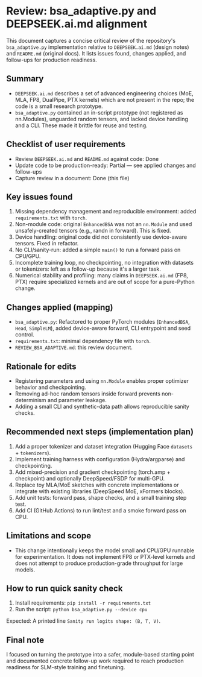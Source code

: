 # Review: bsa_adaptive.py and DEEPSEEK.ai.md alignment

This document captures a concise critical review of the repository's `bsa_adaptive.py` implementation relative to `DEEPSEEK.ai.md` (design notes) and `README.md` (original docs). It lists issues found, changes applied, and follow-ups for production readiness.

## Summary

- `DEEPSEEK.ai.md` describes a set of advanced engineering choices (MoE, MLA, FP8, DualPipe, PTX kernels) which are not present in the repo; the code is a small research prototype.
- `bsa_adaptive.py` contained an in-script prototype (not registered as nn.Modules), unguarded random tensors, and lacked device handling and a CLI. These made it brittle for reuse and testing.

## Checklist of user requirements

- Review `DEEPSEEK.ai.md` and `README.md` against code: Done
- Update code to be production-ready: Partial — see applied changes and follow-ups
- Capture review in a document: Done (this file)

## Key issues found

1. Missing dependency management and reproducible environment: added `requirements.txt` with `torch`.
2. Non-module code: original `EnhancedBSA` was not an `nn.Module` and used unsafely-created tensors (e.g., randn in forward). This is fixed.
3. Device handling: original code did not consistently use device-aware tensors. Fixed in refactor.
4. No CLI/sanity-run: added a simple `main()` to run a forward pass on CPU/GPU.
5. Incomplete training loop, no checkpointing, no integration with datasets or tokenizers: left as a follow-up because it's a larger task.
6. Numerical stability and profiling: many claims in `DEEPSEEK.ai.md` (FP8, PTX) require specialized kernels and are out of scope for a pure-Python change.

## Changes applied (mapping)

- `bsa_adaptive.py`: Refactored to proper PyTorch modules (`EnhancedBSA`, `Head`, `SimpleLM`), added device-aware forward, CLI entrypoint and seed control.
- `requirements.txt`: minimal dependency file with `torch`.
- `REVIEW_BSA_ADAPTIVE.md`: this review document.

## Rationale for edits

- Registering parameters and using `nn.Module` enables proper optimizer behavior and checkpointing.
- Removing ad-hoc random tensors inside forward prevents non-determinism and parameter leakage.
- Adding a small CLI and synthetic-data path allows reproducible sanity checks.

## Recommended next steps (implementation plan)

1. Add a proper tokenizer and dataset integration (Hugging Face `datasets` + `tokenizers`).
2. Implement training harness with configuration (Hydra/argparse) and checkpointing.
3. Add mixed-precision and gradient checkpointing (torch.amp + checkpoint) and optionally DeepSpeed/FSDP for multi-GPU.
4. Replace toy MLA/MoE sketches with concrete implementations or integrate with existing libraries (DeepSpeed MoE, xFormers blocks).
5. Add unit tests: forward pass, shape checks, and a small training step test.
6. Add CI (GitHub Actions) to run lint/test and a smoke forward pass on CPU.

## Limitations and scope

- This change intentionally keeps the model small and CPU/GPU runnable for experimentation. It does not implement FP8 or PTX-level kernels and does not attempt to produce production-grade throughput for large models.

## How to run quick sanity check

1. Install requirements: `pip install -r requirements.txt`
2. Run the script: `python bsa_adaptive.py --device cpu`

Expected: A printed line `Sanity run logits shape: (B, T, V)`.

## Final note

I focused on turning the prototype into a safer, module-based starting point and documented concrete follow-up work required to reach production readiness for SLM-style training and finetuning.
